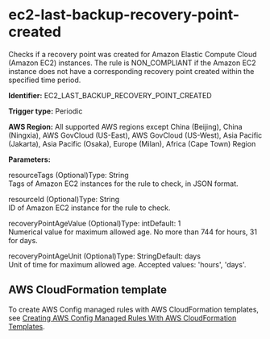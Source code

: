 # ec2\-last\-backup\-recovery\-point\-created<a name="ec2-last-backup-recovery-point-created"></a>

Checks if a recovery point was created for Amazon Elastic Compute Cloud \(Amazon EC2\) instances\. The rule is NON\_COMPLIANT if the Amazon EC2 instance does not have a corresponding recovery point created within the specified time period\. 

**Identifier:** EC2\_LAST\_BACKUP\_RECOVERY\_POINT\_CREATED

**Trigger type:** Periodic

**AWS Region:** All supported AWS regions except China \(Beijing\), China \(Ningxia\), AWS GovCloud \(US\-East\), AWS GovCloud \(US\-West\), Asia Pacific \(Jakarta\), Asia Pacific \(Osaka\), Europe \(Milan\), Africa \(Cape Town\) Region

**Parameters:**

resourceTags \(Optional\)Type: String  
Tags of Amazon EC2 instances for the rule to check, in JSON format\.

resourceId \(Optional\)Type: String  
ID of Amazon EC2 instance for the rule to check\.

recoveryPointAgeValue \(Optional\)Type: intDefault: 1  
Numerical value for maximum allowed age\. No more than 744 for hours, 31 for days\.

recoveryPointAgeUnit \(Optional\)Type: StringDefault: days  
Unit of time for maximum allowed age\. Accepted values: 'hours', 'days'\.

## AWS CloudFormation template<a name="w79aac11c32c17b7d189c15"></a>

To create AWS Config managed rules with AWS CloudFormation templates, see [Creating AWS Config Managed Rules With AWS CloudFormation Templates](aws-config-managed-rules-cloudformation-templates.md)\.